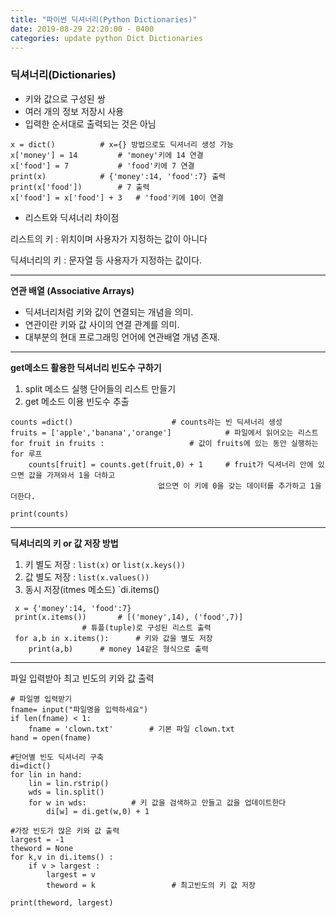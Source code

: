 ```yaml
---
title: "파이썬 딕셔너리(Python Dictionaries)"
date: 2019-08-29 22:20:00 - 0400
categories: update python Dict Dictionaries
---
```


### 딕셔너리(Dictionaries)
-    키와 값으로 구성된 쌍
-    여러 개의 정보 저장시 사용
-    입력한 순서대로 출력되는 것은 아님
   
```
x = dict()			# x={} 방법으로도 딕셔너리 생성 가능
x['money'] = 14			# 'money'키에 14 연결
x['food'] = 7			# 'food'키에 7 연결
print(x)			# {'money':14, 'food':7} 출력
print(x['food'])		# 7 출력
x['food'] = x['food'] + 3 	# 'food'키에 10이 연결
```

- 리스트와 딕셔너리 차이점

리스트의 키 : 위치이며 사용자가 지정하는 값이 아니다

딕셔너리의 키 : 문자열 등 사용자가 지정하는 값이다.
 
- - -


**연관 배열 (Associative Arrays)**

-    딕셔너리처럼 키와 값이 연결되는 개념을 의미.
-    연관이란 키와 값 사이의 연결 관계를 의미.
-    대부분의 현대 프로그래밍 언어에 연관배열 개념 존재.
- - -

**get메소드 활용한 딕셔너리 빈도수 구하기**

1. split 메소드 실행 단어들의 리스트 만들기
2. get 메소드 이용 빈도수 추출

```
counts =dict()						# counts라는 빈 딕셔너리 생성
fruits = ['apple','banana','orange']			# 파일에서 읽어오는 리스트
for fruit in fruits :					# 값이 fruits에 있는 동안 실행하는 for 루프
	counts[fruit] = counts.get(fruit,0) + 1		# fruit가 딕셔너리 안에 있으면 값을 가져와서 1을 더하고
    							 없으면 이 키에 0을 갖는 데이터를 추가하고 1을 더한다.
                                                  	 
print(counts)
```

- - -

**딕셔너리의 키 or 값 저장 방법**
1. 키 별도 저장 : `list(x)` or `list(x.keys())`
2. 값 별도 저장 : `list(x.values())`
3. 동시 저장(itmes 메소드) `di.items()
```
 x = {'money':14, 'food':7}
 print(x.items()) 		# [('money',14), ('food',7)]
 				# 튜플(tuple)로 구성된 리스트 출력
 for a,b in x.items():		# 키와 값을 별도 저장
 	print(a,b)		# money 14같은 형식으로 출력
```

- - -

파일 입력받아 최고 빈도의 키와 값 출력
```
# 파일명 입력받기
fname= input("파일명을 입력하세요")
if len(fname) < 1:
    fname = 'clown.txt'		   # 기본 파일 clown.txt
hand = open(fname)

#단어별 빈도 딕셔너리 구축
di=dict()
for lin in hand:
    lin = lin.rstrip()
    wds = lin.split()
    for w in wds:		   # 키 값을 검색하고 만들고 값을 업데이트한다
        di[w] = di.get(w,0) + 1

#가장 빈도가 많은 키와 값 출력
largest = -1
theword = None
for k,v in di.items() :
    if v > largest :
        largest = v
        theword = k                 # 최고빈도의 키 값 저장

print(theword, largest)

```

